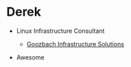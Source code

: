 # Derek

* Linux Infrastructure Consultant

  * [Goozbach Infrastructure Solutions](http://goozbach.com/)

* Awesome
